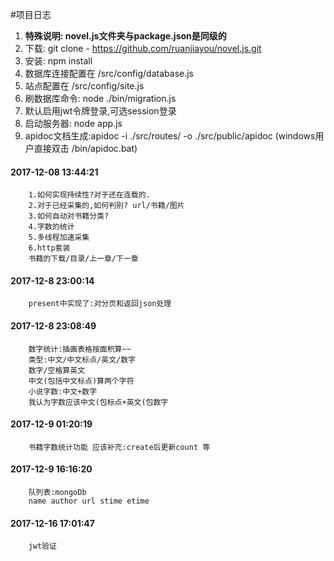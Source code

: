#项目日志

1. **特殊说明: novel.js文件夹与package.json是同级的**
2. 下载: git clone - https://github.com/ruanjiayou/novel.js.git
3. 安装: npm install
4. 数据库连接配置在 /src/config/database.js
5. 站点配置在 /src/config/site.js
6. 刷数据库命令: node ./bin/migration.js
7. 默认启用jwt令牌登录,可选session登录
8. 启动服务器: node app.js
9. apidoc文档生成:apidoc -i ./src/routes/ -o ./src/public/apidoc
    (windows用户直接双击 /bin/apidoc.bat)

#### 2017-12-08 13:44:21
```
    1.如何实现持续性?对于还在连载的.
    2.对于已经采集的,如何判别? url/书籍/图片
    3.如何自动对书籍分类?
    4.字数的统计
    5.多线程加速采集
    6.http套装
    书籍的下载/目录/上一章/下一章
```
#### 2017-12-8 23:00:14
```
    present中实现了:对分页和返回json处理
```
#### 2017-12-8 23:08:49
```
    数字统计:插画表格按面积算~~
    类型:中文/中文标点/英文/数字
    数字/空格算英文
    中文(包括中文标点)算两个字符
    小说字数:中文+数字
    我认为字数应该中文(包标点+英文(包数字
```
#### 2017-12-9 01:20:19
```
    书籍字数统计功能 应该补充:create后更新count 等
```
#### 2017-12-9 16:16:20
```
    队列表:mongoDb
    name author url stime etime
```
#### 2017-12-16 17:01:47
```
    jwt验证
```